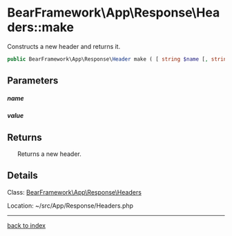 # BearFramework\App\Response\Headers::make

Constructs a new header and returns it.

```php
public BearFramework\App\Response\Header make ( [ string $name [, string $value ]] )
```

## Parameters

##### name

##### value

## Returns

&nbsp;&nbsp;&nbsp;&nbsp;&nbsp;&nbsp;Returns a new header.

## Details

Class: [BearFramework\App\Response\Headers](bearframework.app.response.headers.class.md)

Location: ~/src/App/Response/Headers.php

---

[back to index](index.md)

